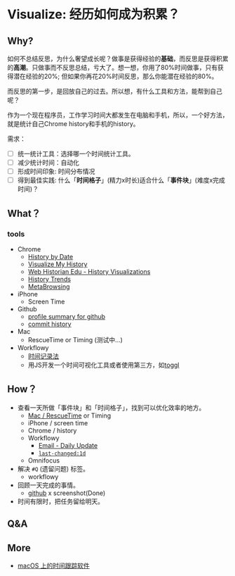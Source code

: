 # Visualize: 经历如何成为积累？

## Why?

如何不总结反思，为什么奢望成长呢？做事是获得经验的**基础**，而反思是获得积累的**高潮**。只做事而不反思总结，亏大了。想一想，你用了80%时间做事，只有获得潜在经验的20%; 但如果你再花20%时间反思，那么你能潜在经验的80%。

而反思的第一步，是回放自己的过去。所以想，有什么工具和方法，能帮到自己呢？

作为一个现在程序员，工作学习时间大都发生在电脑和手机，所以，一个好方法，就是统计自己Chrome history和手机的history。

需求：

- [ ] 统一统计工具：选择哪一个时间统计工具。
- [ ] 减少统计时间：自动化
- [ ] 形成时间印象: 时间分布情况
- [ ] 得到最佳实践: 什么「**时间格子**」(精力x时长)适合什么「**事件块**」(难度x完成时间)？

## What？

### tools

- Chrome 
	- [History by Date](https://github.com/richgong/history-by-date)
	- [Visualize My History]()
	- [Web Historian Edu - History Visualizations](http://www.webhistorian.org/)
	- [History Trends](https://chrome.google.com/webstore/detail/history-trends/nangghhladpnhlllolmdbdgeggionole?hl=en-US)
	- [MetaBrowsing](https://chrome.google.com/webstore/detail/metabrowsing/mbebibdoedjcppilmibkdobpgooplbhi?hl=en-US)
- iPhone	
	- Screen Time
- Github
	- [profile summary for github](https://profile-summary-for-github.com/search) 
	- [commit history](https://help.github.com/en/articles/searching-commits#search-by-author-or-committer) 
- Mac
	- RescueTime or Timing (测试中...) 
- Workflowy 
	- [时间记录法](https://book.douban.com/review/9866948/)
	- 用JS开发一个时间可视化工具或者使用第三方，如[toggl](https://toggl.com/app/timer)

	
## How？	

- 查看一天所做「事件块」和「时间格子」，找到可以优化效率的地方。
	- [Mac / RescueTime](visualize) or Timing 
	- iPhone / screen time 
	- Chrome / history
	-  Workflowy 
		-  [Email - Daily Update](https://mail.google.com/mail/u/0/#label/review)
		-  [`last-changed:1d`](https://workflowy.com/#?q=last-changed%3A1d%20)
	-  Omnifocus
- 解决 `#Q` (遗留问题) 标签。
	- workflowy
- 回顾一天完成的事情。
	- [github](https://github.com/search?o=desc&q=committer%3Awillwang-x&s=committer-date&type=Commits) x screenshot(Done) 
- 时间有限时，把任务留给明天。

## Q&A

## More 

- [macOS 上的时间跟踪软件](http://frankorz.com/2016/10/21/new-time-tracking-app-on-macOS/)	
	